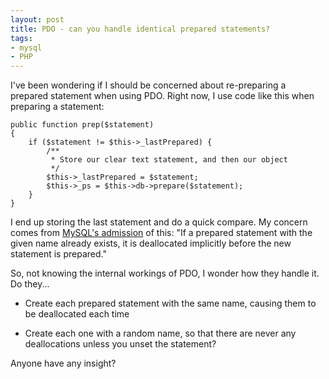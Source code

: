```yaml
---
layout: post
title: PDO - can you handle identical prepared statements?
tags:
- mysql
- PHP
---
```


I've been wondering if I should be concerned about re-preparing a prepared statement when using PDO.  Right now, I use code like this when preparing a statement:

```php?start_inline=1
public function prep($statement)
{
    if ($statement != $this->_lastPrepared) {
        /**
         * Store our clear text statement, and then our object
         */
        $this->_lastPrepared = $statement;
        $this->_ps = $this->db->prepare($statement);
    }
}
```
    

I end up storing the last statement and do a quick compare.  My concern comes from [MySQL's admission](http://dev.mysql.com/doc/refman/5.0/en/sql-syntax-prepared-statements.html) of this:
"If a prepared statement with the given name already exists, it is deallocated implicitly before the new statement is prepared."

So, not knowing the internal workings of PDO, I wonder how they handle it.  Do they...



	
  * Create each prepared statement with the same name, causing them to be deallocated each time

	
  * Create each one with a random name, so that there are never any deallocations unless you unset the statement?



Anyone have any insight?
